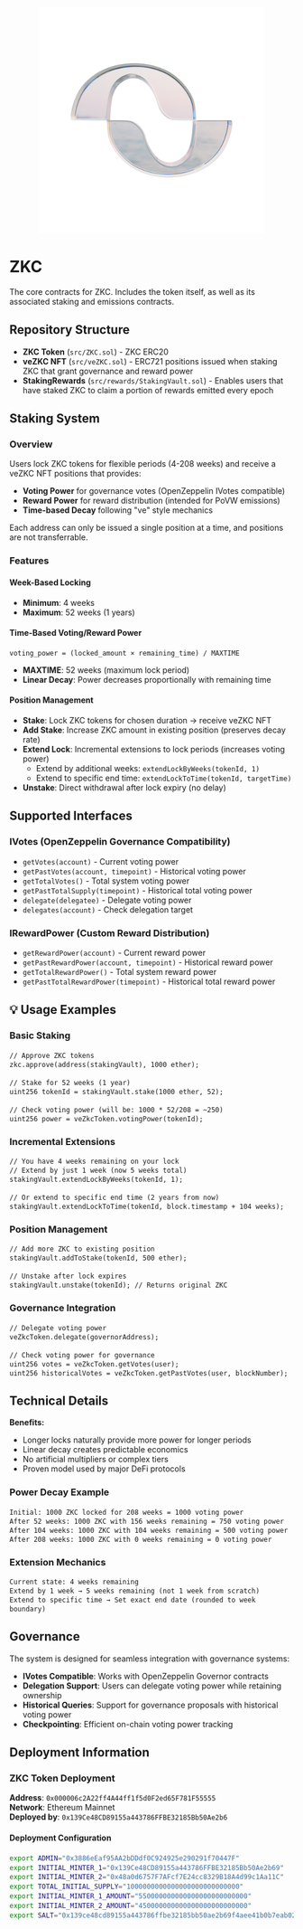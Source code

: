 <p align="center">
  <img src="Boundless.png" alt="Boundless" width="400">
</p>

# ZKC

The core contracts for ZKC. Includes the token itself, as well as its associated staking and emissions contracts.

## Repository Structure

- **ZKC Token** (`src/ZKC.sol`) - ZKC ERC20
- **veZKC NFT** (`src/veZKC.sol`) - ERC721 positions issued when staking ZKC that grant governance and reward power
- **StakingRewards** (`src/rewards/StakingVault.sol`) - Enables users that have staked ZKC to claim a portion of rewards emitted every epoch

## Staking System

### Overview

Users lock ZKC tokens for flexible periods (4-208 weeks) and receive a veZKC NFT positions that provides:
- **Voting Power** for governance votes (OpenZeppelin IVotes compatible)
- **Reward Power** for reward distribution (intended for PoVW emissions)
- **Time-based Decay** following "ve" style mechanics

Each address can only be issued a single position at a time, and positions are not transferrable.

### Features

#### Week-Based Locking
- **Minimum**: 4 weeks
- **Maximum**: 52 weeks (1 years)

#### Time-Based Voting/Reward Power
```
voting_power = (locked_amount × remaining_time) / MAXTIME
```
- **MAXTIME**: 52 weeks (maximum lock period)
- **Linear Decay**: Power decreases proportionally with remaining time

#### Position Management
- **Stake**: Lock ZKC tokens for chosen duration → receive veZKC NFT
- **Add Stake**: Increase ZKC amount in existing position (preserves decay rate)
- **Extend Lock**: Incremental extensions to lock periods (increases voting power)
  - Extend by additional weeks: `extendLockByWeeks(tokenId, 1)`
  - Extend to specific end time: `extendLockToTime(tokenId, targetTime)`
- **Unstake**: Direct withdrawal after lock expiry (no delay)

## Supported Interfaces

### IVotes (OpenZeppelin Governance Compatibility)
- `getVotes(account)` - Current voting power
- `getPastVotes(account, timepoint)` - Historical voting power
- `getTotalVotes()` - Total system voting power
- `getPastTotalSupply(timepoint)` - Historical total voting power
- `delegate(delegatee)` - Delegate voting power
- `delegates(account)` - Check delegation target

### IRewardPower (Custom Reward Distribution)
- `getRewardPower(account)` - Current reward power
- `getPastRewardPower(account, timepoint)` - Historical reward power
- `getTotalRewardPower()` - Total system reward power
- `getPastTotalRewardPower(timepoint)` - Historical total reward power

## 💡 Usage Examples

### Basic Staking
```solidity
// Approve ZKC tokens
zkc.approve(address(stakingVault), 1000 ether);

// Stake for 52 weeks (1 year)
uint256 tokenId = stakingVault.stake(1000 ether, 52);

// Check voting power (will be: 1000 * 52/208 = ~250)
uint256 power = veZkcToken.votingPower(tokenId);
```

### Incremental Extensions
```solidity
// You have 4 weeks remaining on your lock
// Extend by just 1 week (now 5 weeks total)
stakingVault.extendLockByWeeks(tokenId, 1);

// Or extend to specific end time (2 years from now)
stakingVault.extendLockToTime(tokenId, block.timestamp + 104 weeks);
```

### Position Management
```solidity
// Add more ZKC to existing position
stakingVault.addToStake(tokenId, 500 ether);

// Unstake after lock expires
stakingVault.unstake(tokenId); // Returns original ZKC
```

### Governance Integration
```solidity
// Delegate voting power
veZkcToken.delegate(governorAddress);

// Check voting power for governance
uint256 votes = veZkcToken.getVotes(user);
uint256 historicalVotes = veZkcToken.getPastVotes(user, blockNumber);
```

## Technical Details

**Benefits:**
- Longer locks naturally provide more power for longer periods
- Linear decay creates predictable economics
- No artificial multipliers or complex tiers
- Proven model used by major DeFi protocols

### Power Decay Example
```
Initial: 1000 ZKC locked for 208 weeks = 1000 voting power
After 52 weeks: 1000 ZKC with 156 weeks remaining = 750 voting power  
After 104 weeks: 1000 ZKC with 104 weeks remaining = 500 voting power
After 208 weeks: 1000 ZKC with 0 weeks remaining = 0 voting power
```

### Extension Mechanics
```
Current state: 4 weeks remaining
Extend by 1 week → 5 weeks remaining (not 1 week from scratch)
Extend to specific time → Set exact end date (rounded to week boundary)
```

## Governance

The system is designed for seamless integration with governance systems:

- **IVotes Compatible**: Works with OpenZeppelin Governor contracts
- **Delegation Support**: Users can delegate voting power while retaining ownership
- **Historical Queries**: Support for governance proposals with historical voting power
- **Checkpointing**: Efficient on-chain voting power tracking

## Deployment Information

### ZKC Token Deployment

**Address**: `0x000006c2A22ff4A44ff1f5d0F2ed65F781F55555`  
**Network**: Ethereum Mainnet  
**Deployed by**: `0x139Ce48CD89155a443786FFBE32185Bb50Ae2b6`

#### Deployment Configuration
```bash
export ADMIN="0x3886eEaf95AA2bDDdf0C924925e290291f70447F"
export INITIAL_MINTER_1="0x139Ce48CD89155a443786FFBE32185Bb50Ae2b69"
export INITIAL_MINTER_2="0x48a0d6757F7AFcf7E24cc8329B18A4d99c1Aa11C"
export TOTAL_INITIAL_SUPPLY="1000000000000000000000000000"
export INITIAL_MINTER_1_AMOUNT="550000000000000000000000000"
export INITIAL_MINTER_2_AMOUNT="450000000000000000000000000"
export SALT="0x139ce48cd89155a443786ffbe32185bb50ae2b69f4aee41b0b7eab02dfb6ff33"
```